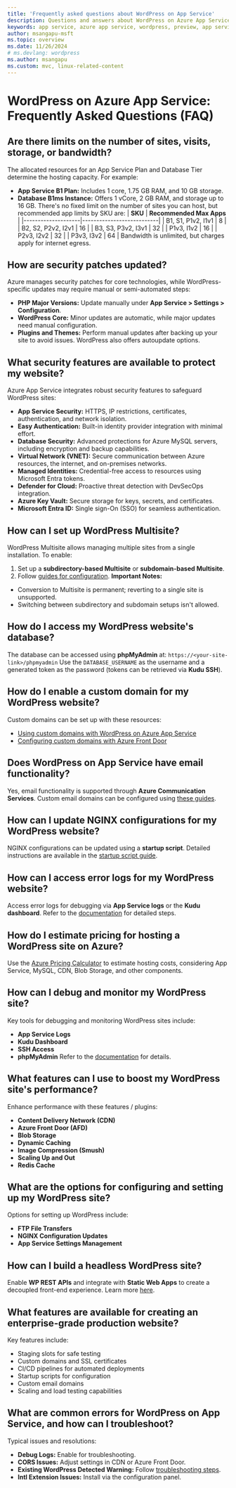 ```yaml
---
title: 'Frequently asked questions about WordPress on App Service'
description: Questions and answers about WordPress on Azure App Service.
keywords: app service, azure app service, wordpress, preview, app service on linux, plugins, mysql flexible server, wordpress on linux, php
author: msangapu-msft
ms.topic: overview
ms.date: 11/26/2024
# ms.devlang: wordpress
ms.author: msangapu
ms.custom: mvc, linux-related-content
---
```

# WordPress on Azure App Service: Frequently Asked Questions (FAQ)
## Are there limits on the number of sites, visits, storage, or bandwidth?
The allocated resources for an App Service Plan and Database Tier determine the hosting capacity. For example:
- **App Service B1 Plan:** Includes 1 core, 1.75 GB RAM, and 10 GB storage.
- **Database B1ms Instance:** Offers 1 vCore, 2 GB RAM, and storage up to 16 GB.
There's no fixed limit on the number of sites you can host, but recommended app limits by SKU are:
| **SKU**           | **Recommended Max Apps** |
|--------------------|---------------------------|
| B1, S1, P1v2, I1v1 | 8                         |
| B2, S2, P2v2, I2v1 | 16                        |
| B3, S3, P3v2, I3v1 | 32                        |
| P1v3, I1v2         | 16                        |
| P2v3, I2v2         | 32                        |
| P3v3, I3v2         | 64                        |
Bandwidth is unlimited, but charges apply for internet egress.
## How are security patches updated?
Azure manages security patches for core technologies, while WordPress-specific updates may require manual or semi-automated steps:
- **PHP Major Versions:** Update manually under **App Service > Settings > Configuration**.
- **WordPress Core:** Minor updates are automatic, while major updates need manual configuration.
- **Plugins and Themes:** Perform manual updates after backing up your site to avoid issues. WordPress also offers autoupdate options.
## What security features are available to protect my website?
Azure App Service integrates robust security features to safeguard WordPress sites:
- **App Service Security:** HTTPS, IP restrictions, certificates, authentication, and network isolation.
- **Easy Authentication:** Built-in identity provider integration with minimal effort.
- **Database Security:** Advanced protections for Azure MySQL servers, including encryption and backup capabilities.
- **Virtual Network (VNET):** Secure communication between Azure resources, the internet, and on-premises networks.
- **Managed Identities:** Credential-free access to resources using Microsoft Entra tokens.
- **Defender for Cloud:** Proactive threat detection with DevSecOps integration.
- **Azure Key Vault:** Secure storage for keys, secrets, and certificates.
- **Microsoft Entra ID:** Single sign-On (SSO) for seamless authentication.
## How can I set up WordPress Multisite?
WordPress Multisite allows managing multiple sites from a single installation. To enable:
1. Set up a **subdirectory-based Multisite** or **subdomain-based Multisite**.
2. Follow [guides for configuration](#).
**Important Notes:**
- Conversion to Multisite is permanent; reverting to a single site is unsupported.
- Switching between subdirectory and subdomain setups isn't allowed.
## How do I access my WordPress website's database?
The database can be accessed using **phpMyAdmin** at:
`https://<your-site-link>/phpmyadmin`
Use the `DATABASE_USERNAME` as the username and a generated token as the password (tokens can be retrieved via **Kudu SSH**).
## How do I enable a custom domain for my WordPress website?
Custom domains can be set up with these resources:
- [Using custom domains with WordPress on Azure App Service](#)
- [Configuring custom domains with Azure Front Door](#)
## Does WordPress on App Service have email functionality?
Yes, email functionality is supported through **Azure Communication Services**. Custom email domains can be configured using [these guides](#).
## How can I update NGINX configurations for my WordPress website?
NGINX configurations can be updated using a **startup script**. Detailed instructions are available in the [startup script guide](#).
## How can I access error logs for my WordPress website?
Access error logs for debugging via **App Service logs** or the **Kudu dashboard**. Refer to the [documentation](#) for detailed steps.
## How do I estimate pricing for hosting a WordPress site on Azure?
Use the [Azure Pricing Calculator](#) to estimate hosting costs, considering App Service, MySQL, CDN, Blob Storage, and other components.
## How can I debug and monitor my WordPress site?
Key tools for debugging and monitoring WordPress sites include:
- **App Service Logs**
- **Kudu Dashboard**
- **SSH Access**
- **phpMyAdmin**
Refer to the [documentation](#) for details.
## What features can I use to boost my WordPress site's performance?
Enhance performance with these features / plugins:
- **Content Delivery Network (CDN)**
- **Azure Front Door (AFD)**
- **Blob Storage**
- **Dynamic Caching**
- **Image Compression (Smush)**
- **Scaling Up and Out**
- **Redis Cache**
## What are the options for configuring and setting up my WordPress site?
Options for setting up WordPress include:
- **FTP File Transfers**
- **NGINX Configuration Updates**
- **App Service Settings Management**
## How can I build a headless WordPress site?
Enable **WP REST APIs** and integrate with **Static Web Apps** to create a decoupled front-end experience. Learn more [here](#).
## What features are available for creating an enterprise-grade production website?
Key features include:
- Staging slots for safe testing
- Custom domains and SSL certificates
- CI/CD pipelines for automated deployments
- Startup scripts for configuration
- Custom email domains
- Scaling and load testing capabilities
## What are common errors for WordPress on App Service, and how can I troubleshoot?
Typical issues and resolutions:
- **Debug Logs:** Enable for troubleshooting.
- **CORS Issues:** Adjust settings in CDN or Azure Front Door.
- **Existing WordPress Detected Warning:** Follow [troubleshooting steps](#).
- **Intl Extension Issues:** Install via the configuration panel.
